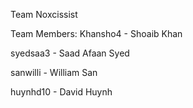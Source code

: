 Team Noxcissist

Team Members:
Khansho4 - Shoaib Khan 

syedsaa3 - Saad Afaan Syed

sanwilli - William San

huynhd10 - David Huynh
